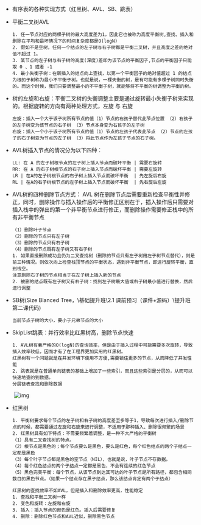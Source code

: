 - 有序表的各种实现方式（红黑树、AVL、SB、跳表）
- 平衡二叉树AVL

  ```
  1. 任一节点对应的两棵子树的最大高度差为1，因此它也被称为高度平衡树,查找、插入和删除在平均和最坏情况下的时间复杂度都是O(logN)
  2. 假如不是空树，任何一个结点的左子树与右子树都是平衡二叉树，并且高度之差的绝对值不超过 1。
  3. 某节点的左子树与右子树的高度(深度)差即为该节点的平衡因子,节点的平衡因子只能取 0 、1 或者 -1 
  4. 最小失衡子树：在新插入的结点向上查找，以第一个平衡因子的绝对值超过 1 的结点为根的子树称为最小不平衡子树。也就是说，一棵失衡的树，是有可能有多棵子树同时失衡的。而这个时候，我们只要调整最小的不平衡子树，就能够将不平衡的树调整为平衡的树。
  ```

- 树的左旋和右旋：平衡二叉树的失衡调整主要是通过旋转最小失衡子树来实现的。根据旋转的方向有两种处理方式，左旋 与 右旋

  ```
  左旋：插入一个大于该子树所有节点的值（1）节点的右孩子替代此节点位置 （2）右孩子的左子树变为该节点的右子树 （3）节点本身变为右孩子的左子树
  右旋：插入一个小于该子树所有节点的值（1）节点的左孩子代表此节点 （2）节点的左孩子的右子树变为节点的左子树 （3）将此节点作为左孩子节点的右子树。
  ```

- AVL树插入节点的情况分为以下四种：

  ```
  LL: 在 A 的左子树根节点的左子树上插入节点而破坏平衡 | 需要右旋转
  RR: 在 A 的右子树根节点的右子树上插入节点而破坏平衡 | 需要左旋转
  LR | 在A的左子树根节点的右子树上插入节点而破坏平衡  | 先左旋后右旋 
  RL | 在A的右子树根节点的左子树上插入节点而破坏平衡  | 先右旋后左旋
  ```

- AVL树的四种删除节点方式： AVL 树在删除节点后需要重新检查平衡性并修正，同时，删除操作与插入操作后的平衡修正区别在于，插入操作后只需要对插入栈中的弹出的第一个非平衡节点进行修正，而删除操作需要修正栈中的所有非平衡节点

  ```
  （1）删除叶子节点 
  （2）删除的节点只有左子树 
  （3）删除的节点只有右子树 
  （4）删除的节点既有左子树又有右子树
  1. 如果直接删除成功且仍为二叉查找树（删除的节点只有左子树用左子树节点替代），则是前三种情况。则依次向上检查栈顶节点的平衡状态，遇到非平衡节点，即进行旋转平衡，直到栈空。
  注意删除右子树的节点相当于在左子树上插入新的节点
  2. 被删的结点既有左子树又有右子树：找到左子树最大值或右子树最小值进行替换，然后进行调整
  ```

- SB树(Size Blanced Tree，\基础提升班\2.1 课前预习（课件+源码）\提升班第二课代码)

  ```
  当前节点子树的大小，要小于兄弟节点的大小
  ```

- SkipList跳表：并行效率比红黑树高，删除节点快速

  ```
  1. AVL树有着严格的O(logN)的查询效率，但是由于插入过程中可能需要多次旋转，导致插入效率较低，因而才有了在工程界更加实用的红黑树。
  红黑树有一个问题就是在并发环境下使用不方便,需要锁住更多的节点，从而降低了并发性能
  2. 跳表就是在普通单向链表的基础上增加了一些索引，而且这些索引是分层的，从而可以快速地查的到数据。
  分层链表查找和删除数据
  ```

  ​	![img](https://pic2.zhimg.com/80/v2-a78099a1347aa36d2599a6d78849a4ad_720w.jpg)

- 红黑树

  ```
  1. 平衡树要求每个节点的左子树和右子树的高度差至多等于1，导致每次进行插入/删除节点的时候，都需要通过左旋和右旋来进行调整，不适用于那种插入、删除很频繁的场景
  2. 红黑树具有如下特点：不需要频繁着调整，是一种不大严格的平衡树
  （1）具有二叉查找树的特点。
  （2）根节点是黑色的；每个节点要么是黑色，要么是红色，每个红色结点的两个子结点一定都是黑色
  （3）每个叶子节点都是黑色的空节点（NIL），也就是说，叶子节点不存数据。
  （4）每个红色结点的两个子结点一定都是黑色，不会有连续的红色节点
  （5）黑色完美平衡：每个节点，从该节点到达其可达的叶子节点是所有路径，都包含相同数目的黑色节点。（如果一个结点存在黑子结点，那么该结点肯定有两个子结点）
  
  红黑树的查找效率不如AVL，但是插入和删除效率更高，性能稳定
  1. 查找和平衡二叉树一样
  2. 变色和旋转：左旋和右旋
  3. 插入：插入节点的颜色是红色。插入后需要修复
  4. 删除：删除红色节点和AVL近似，删除黑色节点
  ```

